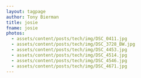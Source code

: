 ```yaml
---
layout: tagpage
author: Tony Bierman
title: josie
fname: josie
photos:
  - assets/content/posts/tech/img/DSC_0411.jpg
  - assets/content/posts/tech/img/DSC_3728_BW.jpg
  - assets/content/posts/tech/img/DSC_4453.jpg
  - assets/content/posts/tech/img/DSC_4514.jpg
  - assets/content/posts/tech/img/DSC_4546.jpg
  - assets/content/posts/tech/img/DSC_4671.jpg
---
```

